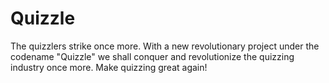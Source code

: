 # Quizzle
The quizzlers strike once more. With a new revolutionary project under the codename "Quizzle" we shall conquer and revolutionize the quizzing industry once more. Make quizzing great again!
